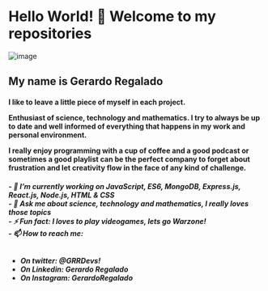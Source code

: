 ### <h1> Hello World! 👋  Welcome to my repositories </h1>
![image](https://media2.giphy.com/media/NytMLKyiaIh6VH9SPm/giphy.gif?cid=790b76119e06caddcd858b077f7bfea380625db3a8c8c4b7&rid=giphy.gif&ct=g)

<h2> My name is Gerardo Regalado </h2>

<h4> <p>I like to leave a little piece of myself in each project. </p>

Enthusiast of science, technology and mathematics. I try to always be up to date and well informed of everything that happens in my work and personal environment.

I really enjoy programming with a cup of coffee and a good podcast or sometimes a good playlist can be the perfect company to forget about frustration and let creativity flow in the face of any kind of challenge.
</h4>

<h5> 
- 🔭 I’m currently working on <strong>JavaScript, ES6, MongoDB, Express.js, React.js, Node.js, HTML & CSS </strong> 
  <br>
- 💬 Ask me about science, technology and mathematics, I really loves those topics 
  <br>
- ⚡ Fun fact: I loves to play videogames, lets go Warzone! 
  <br>
- 📫 How to reach me: <br>
<br>
  <ul>
    <li> On twitter: @GRRDevs! </li> 
    <li> On Linkedin: Gerardo Regalado </li> 
    <li> On Instagram: GerardoRegalado </li>
  <ul> <br>

</h5>

